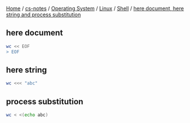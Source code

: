 [Home](https://mengxianbin.github.io) /
[cs-notes](https://mengxianbin.github.io/cs-notes/site) /
[Operating System](https://mengxianbin.github.io/cs-notes/site/Operating%20System) /
[Linux](https://mengxianbin.github.io/cs-notes/site/Operating%20System/Linux) /
[Shell](https://mengxianbin.github.io/cs-notes/site/Operating%20System/Linux/Shell) /
[here document, here string and process substitution](https://mengxianbin.github.io/cs-notes/site/Operating%20System/Linux/Shell/here%20document%2C%20here%20string%20and%20process%20substitution)

## here document

```sh
wc << EOF
> EOF
```

## here string

```sh
wc <<< "abc"
```

## process substitution

```sh
wc < <(echo abc)
```
